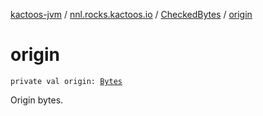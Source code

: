 [kactoos-jvm](../../index.md) / [nnl.rocks.kactoos.io](../index.md) / [CheckedBytes](index.md) / [origin](./origin.md)

# origin

`private val origin: `[`Bytes`](../../nnl.rocks.kactoos/-bytes/index.md)

Origin bytes.

